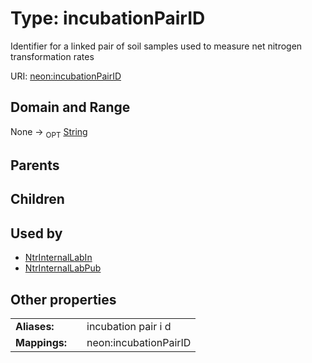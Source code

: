 
# Type: incubationPairID


Identifier for a linked pair of soil samples used to measure net nitrogen transformation rates

URI: [neon:incubationPairID](https://data.neonscience.org/incubationPairID)


## Domain and Range

None ->  <sub>OPT</sub> [String](types/String.md)

## Parents


## Children


## Used by

 * [NtrInternalLabIn](NtrInternalLabIn.md)
 * [NtrInternalLabPub](NtrInternalLabPub.md)

## Other properties

|  |  |  |
| --- | --- | --- |
| **Aliases:** | | incubation pair i d |
| **Mappings:** | | neon:incubationPairID |

